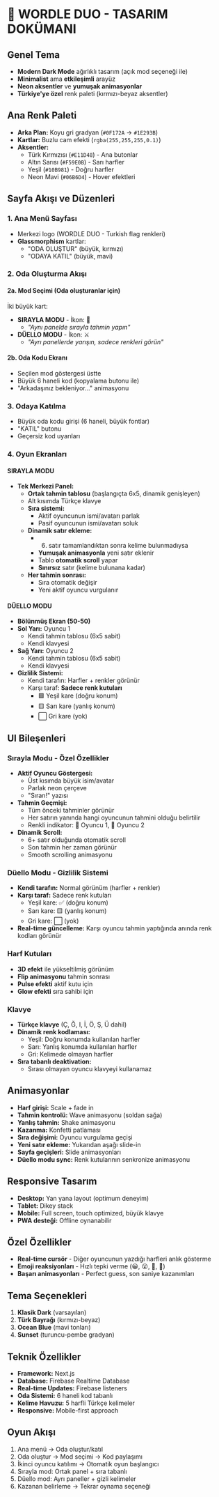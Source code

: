 # 🎨 WORDLE DUO - TASARIM DOKÜMANI

## Genel Tema
- **Modern Dark Mode** ağırlıklı tasarım (açık mod seçeneği ile)
- **Minimalist** ama **etkileşimli** arayüz
- **Neon aksentler** ve **yumuşak animasyonlar**
- **Türkiye'ye özel** renk paleti (kırmızı-beyaz aksentler)

## Ana Renk Paleti
- **Arka Plan:** Koyu gri gradyan (`#0F172A` → `#1E293B`)
- **Kartlar:** Buzlu cam efekti (`rgba(255,255,255,0.1)`)
- **Aksentler:** 
  - Türk Kırmızısı (`#E11D48`) - Ana butonlar
  - Altın Sarısı (`#F59E0B`) - Sarı harfler
  - Yeşil (`#10B981`) - Doğru harfler
  - Neon Mavi (`#06B6D4`) - Hover efektleri

## Sayfa Akışı ve Düzenleri

### 1. Ana Menü Sayfası
- Merkezi logo (WORDLE DUO - Turkish flag renkleri)
- **Glassmorphism** kartlar:
  - "ODA OLUŞTUR" (büyük, kırmızı)
  - "ODAYA KATIL" (büyük, mavi)

### 2. Oda Oluşturma Akışı

#### 2a. Mod Seçimi (Oda oluşturanlar için)
İki büyük kart:
- **SIRAYLA MODU** - İkon: 🔄
  - *"Aynı panelde sırayla tahmin yapın"*
- **DÜELLO MODU** - İkon: ⚔️
  - *"Ayrı panellerde yarışın, sadece renkleri görün"*

#### 2b. Oda Kodu Ekranı
- Seçilen mod göstergesi üstte
- Büyük 6 haneli kod (kopyalama butonu ile)
- "Arkadaşınız bekleniyor..." animasyonu

### 3. Odaya Katılma
- Büyük oda kodu girişi (6 haneli, büyük fontlar)
- "KATIL" butonu
- Geçersiz kod uyarıları

### 4. Oyun Ekranları

#### SIRAYLA MODU
- **Tek Merkezi Panel:**
  - **Ortak tahmin tablosu** (başlangıçta 6x5, dinamik genişleyen)
  - Alt kısımda Türkçe klavye
  - **Sıra sistemi:**
    - Aktif oyuncunun ismi/avatarı parlak
    - Pasif oyuncunun ismi/avatarı soluk
  - **Dinamik satır ekleme:**
    - 6. satır tamamlandıktan sonra kelime bulunmadıysa
    - **Yumuşak animasyonla** yeni satır eklenir
    - Tablo **otomatik scroll** yapar
    - **Sınırsız** satır (kelime bulunana kadar)
  - **Her tahmin sonrası:**
    - Sıra otomatik değişir
    - Yeni aktif oyuncu vurgulanır

#### DÜELLO MODU
- **Bölünmüş Ekran (50-50)**
- **Sol Yarı:** Oyuncu 1
  - Kendi tahmin tablosu (6x5 sabit)
  - Kendi klavyesi
- **Sağ Yarı:** Oyuncu 2
  - Kendi tahmin tablosu (6x5 sabit)
  - Kendi klavyesi
- **Gizlilik Sistemi:**
  - Kendi tarafın: Harfler + renkler görünür
  - Karşı taraf: **Sadece renk kutuları**
    - 🟩 Yeşil kare (doğru konum)
    - 🟨 Sarı kare (yanlış konum)
    - ⬜ Gri kare (yok)

## UI Bileşenleri

### Sırayla Modu - Özel Özellikler
- **Aktif Oyuncu Göstergesi:**
  - Üst kısımda büyük isim/avatar
  - Parlak neon çerçeve
  - "Sıran!" yazısı
- **Tahmin Geçmişi:**
  - Tüm önceki tahminler görünür
  - Her satırın yanında hangi oyuncunun tahmini olduğu belirtilir
  - Renkli indikator: 🔵 Oyuncu 1, 🔴 Oyuncu 2
- **Dinamik Scroll:**
  - 6+ satır olduğunda otomatik scroll
  - Son tahmin her zaman görünür
  - Smooth scrolling animasyonu

### Düello Modu - Gizlilik Sistemi
- **Kendi tarafın:** Normal görünüm (harfler + renkler)
- **Karşı taraf:** Sadece renk kutuları
  - Yeşil kare: ✅ (doğru konum)
  - Sarı kare: 🟨 (yanlış konum)  
  - Gri kare: ⬜ (yok)
- **Real-time güncelleme:** Karşı oyuncu tahmin yaptığında anında renk kodları görünür

### Harf Kutuları
- **3D efekt** ile yükseltilmiş görünüm
- **Flip animasyonu** tahmin sonrası
- **Pulse efekti** aktif kutu için
- **Glow efekti** sıra sahibi için

### Klavye
- **Türkçe klavye** (Ç, Ğ, I, İ, Ö, Ş, Ü dahil)
- **Dinamik renk kodlaması:**
  - Yeşil: Doğru konumda kullanılan harfler
  - Sarı: Yanlış konumda kullanılan harfler
  - Gri: Kelimede olmayan harfler
- **Sıra tabanlı deaktivation:**
  - Sırası olmayan oyuncu klavyeyi kullanamaz

## Animasyonlar
- **Harf girişi:** Scale + fade in
- **Tahmin kontrolü:** Wave animasyonu (soldan sağa)
- **Yanlış tahmin:** Shake animasyonu
- **Kazanma:** Konfetti patlaması
- **Sıra değişimi:** Oyuncu vurgulama geçişi
- **Yeni satır ekleme:** Yukarıdan aşağı slide-in
- **Sayfa geçişleri:** Slide animasyonları
- **Düello modu sync:** Renk kutularının senkronize animasyonu

## Responsive Tasarım
- **Desktop:** Yan yana layout (optimum deneyim)
- **Tablet:** Dikey stack
- **Mobile:** Full screen, touch optimized, büyük klavye
- **PWA desteği:** Offline oynanabilir

## Özel Özellikler
- **Real-time cursör** - Diğer oyuncunun yazdığı harfleri anlık gösterme
- **Emoji reaksiyonları** - Hızlı tepki verme (😀, 😮, 🤔, 🎉)
- **Başarı animasyonları** - Perfect guess, son saniye kazanımları

## Tema Seçenekleri
1. **Klasik Dark** (varsayılan)
2. **Türk Bayrağı** (kırmızı-beyaz)
3. **Ocean Blue** (mavi tonları)
4. **Sunset** (turuncu-pembe gradyan)

## Teknik Özellikler
- **Framework:** Next.js
- **Database:** Firebase Realtime Database
- **Real-time Updates:** Firebase listeners
- **Oda Sistemi:** 6 haneli kod tabanlı
- **Kelime Havuzu:** 5 harfli Türkçe kelimeler
- **Responsive:** Mobile-first approach

## Oyun Akışı
1. Ana menü → Oda oluştur/katıl
2. Oda oluştur → Mod seçimi → Kod paylaşımı
3. İkinci oyuncu katılımı → Otomatik oyun başlangıcı
4. Sırayla mod: Ortak panel + sıra tabanlı
5. Düello mod: Ayrı paneller + gizli kelimeler
6. Kazanan belirleme → Tekrar oynama seçeneği